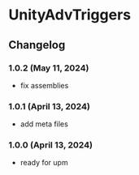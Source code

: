 # UnityAdvTriggers

## Changelog

### 1.0.2 (May 11, 2024)
+ fix assemblies

### 1.0.1 (April 13, 2024)
+ add meta files

### 1.0.0 (April 13, 2024)
+ ready for upm
